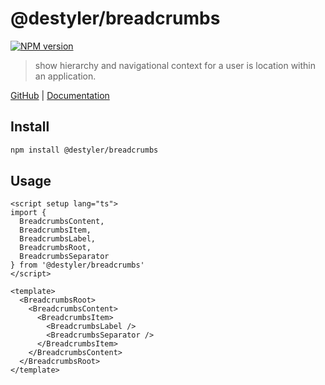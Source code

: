 # @destyler/breadcrumbs

[![NPM version](https://img.shields.io/npm/v/@destyler/breadcrumbs?color=a1b858&label=)](https://www.npmjs.com/package/@destyler/breadcrumbs)

> show hierarchy and navigational context for a user is location within an application.

[GitHub](https://github.com/destyler/destyler) | [Documentation](https://destyler-dev.zeabur.app/)

## Install

```bash
npm install @destyler/breadcrumbs
```

## Usage

```vue
<script setup lang="ts">
import {
  BreadcrumbsContent,
  BreadcrumbsItem,
  BreadcrumbsLabel,
  BreadcrumbsRoot,
  BreadcrumbsSeparator
} from '@destyler/breadcrumbs'
</script>

<template>
  <BreadcrumbsRoot>
    <BreadcrumbsContent>
      <BreadcrumbsItem>
        <BreadcrumbsLabel />
        <BreadcrumbsSeparator />
      </BreadcrumbsItem>
    </BreadcrumbsContent>
  </BreadcrumbsRoot>
</template>
```
